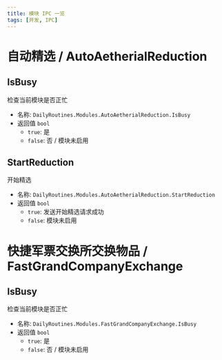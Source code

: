 ```yaml
---
title: 模块 IPC 一览
tags: [开发, IPC]
---
```


# 自动精选 / AutoAetherialReduction

## IsBusy

检查当前模块是否正忙

- 名称: `DailyRoutines.Modules.AutoAetherialReduction.IsBusy`
- 返回值 `bool`
  - `true`: 是
  - `false`: 否 / 模块未启用

## StartReduction

开始精选

- 名称: `DailyRoutines.Modules.AutoAetherialReduction.StartReduction`
- 返回值 `bool`
    - `true`: 发送开始精选请求成功
    - `false`: 模块未启用

# 快捷军票交换所交换物品 / FastGrandCompanyExchange

## IsBusy

检查当前模块是否正忙

- 名称: `DailyRoutines.Modules.FastGrandCompanyExchange.IsBusy`
- 返回值 `bool`
  - `true`: 是
  - `false`: 否 / 模块未启用